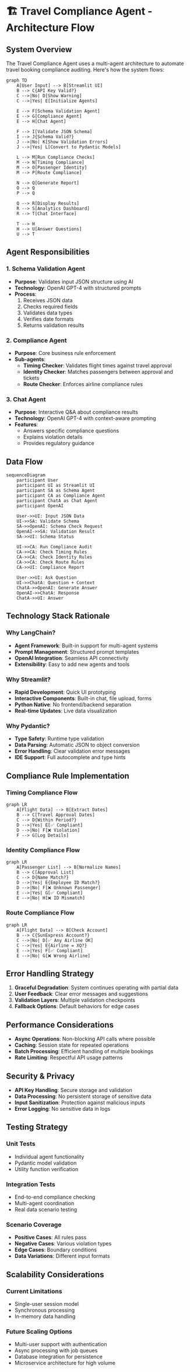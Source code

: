 # 🏗️ Travel Compliance Agent - Architecture Flow

## System Overview

The Travel Compliance Agent uses a multi-agent architecture to automate travel booking compliance auditing. Here's how the system flows:

```mermaid
graph TD
    A[User Input] --> B[Streamlit UI]
    B --> C{API Key Valid?}
    C -->|No| D[Show Warning]
    C -->|Yes| E[Initialize Agents]

    E --> F[Schema Validation Agent]
    E --> G[Compliance Agent]
    E --> H[Chat Agent]

    F --> I[Validate JSON Schema]
    I --> J{Schema Valid?}
    J -->|No| K[Show Validation Errors]
    J -->|Yes| L[Convert to Pydantic Models]

    L --> M[Run Compliance Checks]
    M --> N[Timing Compliance]
    M --> O[Passenger Identity]
    M --> P[Route Compliance]

    N --> Q[Generate Report]
    O --> Q
    P --> Q

    Q --> R[Display Results]
    R --> S[Analytics Dashboard]
    R --> T[Chat Interface]

    T --> H
    H --> U[Answer Questions]
    U --> T
```

## Agent Responsibilities

### 1. Schema Validation Agent

- **Purpose**: Validates input JSON structure using AI
- **Technology**: OpenAI GPT-4 with structured prompts
- **Process**:
  1. Receives JSON data
  2. Checks required fields
  3. Validates data types
  4. Verifies date formats
  5. Returns validation results

### 2. Compliance Agent

- **Purpose**: Core business rule enforcement
- **Sub-agents**:
  - **Timing Checker**: Validates flight times against travel approval
  - **Identity Checker**: Matches passengers between approval and tickets
  - **Route Checker**: Enforces airline compliance rules

### 3. Chat Agent

- **Purpose**: Interactive Q&A about compliance results
- **Technology**: OpenAI GPT-4 with context-aware prompting
- **Features**:
  - Answers specific compliance questions
  - Explains violation details
  - Provides regulatory guidance

## Data Flow

```mermaid
sequenceDiagram
    participant User
    participant UI as Streamlit UI
    participant SA as Schema Agent
    participant CA as Compliance Agent
    participant ChatA as Chat Agent
    participant OpenAI

    User->>UI: Input JSON Data
    UI->>SA: Validate Schema
    SA->>OpenAI: Schema Check Request
    OpenAI->>SA: Validation Result
    SA->>UI: Schema Status

    UI->>CA: Run Compliance Audit
    CA->>CA: Check Timing Rules
    CA->>CA: Check Identity Rules
    CA->>CA: Check Route Rules
    CA->>UI: Compliance Report

    User->>UI: Ask Question
    UI->>ChatA: Question + Context
    ChatA->>OpenAI: Generate Answer
    OpenAI->>ChatA: Response
    ChatA->>UI: Answer
```

## Technology Stack Rationale

### Why LangChain?

- **Agent Framework**: Built-in support for multi-agent systems
- **Prompt Management**: Structured prompt templates
- **OpenAI Integration**: Seamless API connectivity
- **Extensibility**: Easy to add new agents and tools

### Why Streamlit?

- **Rapid Development**: Quick UI prototyping
- **Interactive Components**: Built-in chat, file upload, forms
- **Python Native**: No frontend/backend separation
- **Real-time Updates**: Live data visualization

### Why Pydantic?

- **Type Safety**: Runtime type validation
- **Data Parsing**: Automatic JSON to object conversion
- **Error Handling**: Clear validation error messages
- **IDE Support**: Full autocomplete and type hints

## Compliance Rule Implementation

### Timing Compliance Flow

```mermaid
graph LR
    A[Flight Data] --> B[Extract Dates]
    B --> C[Travel Approval Dates]
    C --> D{Within Period?}
    D -->|Yes| E[✅ Compliant]
    D -->|No| F[❌ Violation]
    F --> G[Log Details]
```

### Identity Compliance Flow

```mermaid
graph LR
    A[Passenger List] --> B[Normalize Names]
    B --> C[Approval List]
    C --> D{Name Match?}
    D -->|Yes| E{Employee ID Match?}
    D -->|No| F[❌ Unknown Passenger]
    E -->|Yes| G[✅ Compliant]
    E -->|No| H[❌ ID Mismatch]
```

### Route Compliance Flow

```mermaid
graph LR
    A[Flight Data] --> B[Check Account]
    B --> C{SunExpress Account?}
    C -->|No| D[✅ Any Airline OK]
    C -->|Yes| E{Airline = XQ?}
    E -->|Yes| F[✅ Compliant]
    E -->|No| G[❌ Wrong Airline]
```

## Error Handling Strategy

1. **Graceful Degradation**: System continues operating with partial data
2. **User Feedback**: Clear error messages and suggestions
3. **Validation Layers**: Multiple validation checkpoints
4. **Fallback Options**: Default behaviors for edge cases

## Performance Considerations

- **Async Operations**: Non-blocking API calls where possible
- **Caching**: Session state for repeated operations
- **Batch Processing**: Efficient handling of multiple bookings
- **Rate Limiting**: Respectful API usage patterns

## Security & Privacy

- **API Key Handling**: Secure storage and validation
- **Data Processing**: No persistent storage of sensitive data
- **Input Sanitization**: Protection against malicious inputs
- **Error Logging**: No sensitive data in logs

## Testing Strategy

### Unit Tests

- Individual agent functionality
- Pydantic model validation
- Utility function verification

### Integration Tests

- End-to-end compliance checking
- Multi-agent coordination
- Real data scenario testing

### Scenario Coverage

- **Positive Cases**: All rules pass
- **Negative Cases**: Various violation types
- **Edge Cases**: Boundary conditions
- **Data Variations**: Different input formats

## Scalability Considerations

### Current Limitations

- Single-user session model
- Synchronous processing
- In-memory data handling

### Future Scaling Options

- Multi-user support with authentication
- Async processing with job queues
- Database integration for persistence
- Microservice architecture for high volume
